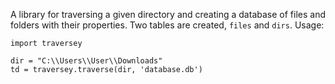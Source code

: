 A library for traversing a given directory and creating a database of files and folders with their properties. Two tables are created, `files` and `dirs`.
Usage:

```
import traversey

dir = "C:\\Users\\User\\Downloads"
td = traversey.traverse(dir, 'database.db')
```
